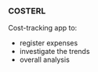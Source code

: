 ### COSTERL

Cost-tracking app to: 
- register expenses 
- investigate the trends
- overall analysis

